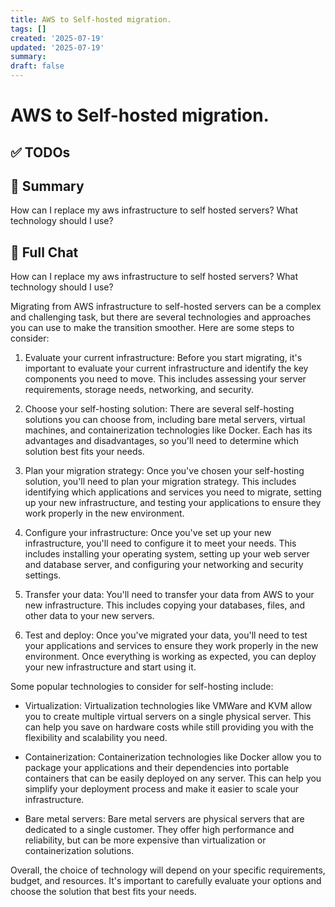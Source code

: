 ```yaml
---
title: AWS to Self-hosted migration.
tags: []
created: '2025-07-19'
updated: '2025-07-19'
summary:
draft: false
---
```


# AWS to Self-hosted migration.

## ✅ TODOs


## 📌 Summary
How can I replace my aws infrastructure to self hosted servers? What technology should I use?

## 🧠 Full Chat


How can I replace my aws infrastructure to self hosted servers? What technology should I use?

Migrating from AWS infrastructure to self-hosted servers can be a complex and challenging task, but there are several technologies and approaches you can use to make the transition smoother. Here are some steps to consider:

1. Evaluate your current infrastructure: Before you start migrating, it's important to evaluate your current infrastructure and identify the key components you need to move. This includes assessing your server requirements, storage needs, networking, and security.

2. Choose your self-hosting solution: There are several self-hosting solutions you can choose from, including bare metal servers, virtual machines, and containerization technologies like Docker. Each has its advantages and disadvantages, so you'll need to determine which solution best fits your needs.

3. Plan your migration strategy: Once you've chosen your self-hosting solution, you'll need to plan your migration strategy. This includes identifying which applications and services you need to migrate, setting up your new infrastructure, and testing your applications to ensure they work properly in the new environment.

4. Configure your infrastructure: Once you've set up your new infrastructure, you'll need to configure it to meet your needs. This includes installing your operating system, setting up your web server and database server, and configuring your networking and security settings.

5. Transfer your data: You'll need to transfer your data from AWS to your new infrastructure. This includes copying your databases, files, and other data to your new servers.

6. Test and deploy: Once you've migrated your data, you'll need to test your applications and services to ensure they work properly in the new environment. Once everything is working as expected, you can deploy your new infrastructure and start using it.

Some popular technologies to consider for self-hosting include:

- Virtualization: Virtualization technologies like VMWare and KVM allow you to create multiple virtual servers on a single physical server. This can help you save on hardware costs while still providing you with the flexibility and scalability you need.

- Containerization: Containerization technologies like Docker allow you to package your applications and their dependencies into portable containers that can be easily deployed on any server. This can help you simplify your deployment process and make it easier to scale your infrastructure.

- Bare metal servers: Bare metal servers are physical servers that are dedicated to a single customer. They offer high performance and reliability, but can be more expensive than virtualization or containerization solutions.

Overall, the choice of technology will depend on your specific requirements, budget, and resources. It's important to carefully evaluate your options and choose the solution that best fits your needs.